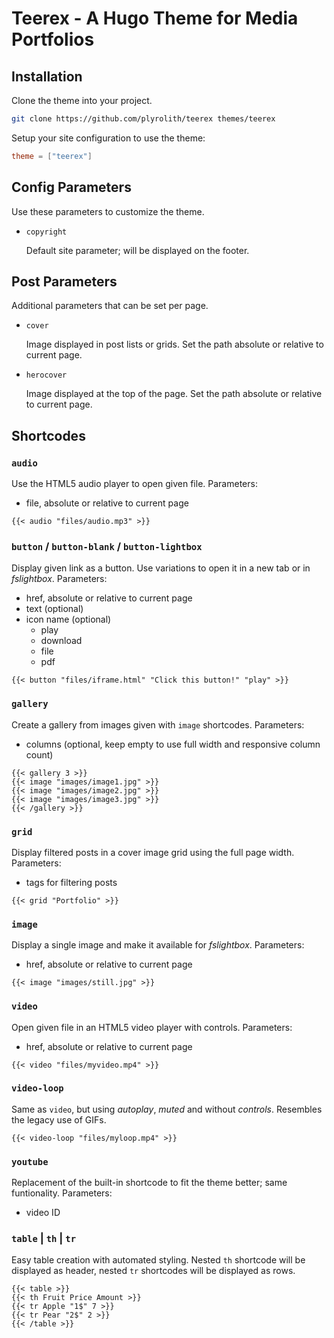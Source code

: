 # Teerex - A Hugo Theme for Media Portfolios
## Installation
Clone the theme into your project.
```bash
git clone https://github.com/plyrolith/teerex themes/teerex
```
Setup your site configuration to use the theme:
```toml
theme = ["teerex"]
```

## Config Parameters
Use these parameters to customize the theme.
- `copyright`

  Default site parameter; will be displayed on the footer.

## Post Parameters
Additional parameters that can be set per page.
- `cover`

  Image displayed in post lists or grids.
  Set the path absolute or relative to current page.
- `herocover`

  Image displayed at the top of the page.
  Set the path absolute or relative to current page.

## Shortcodes
### `audio`
Use the HTML5 audio player to open given file.
Parameters:
- file, absolute or relative to current page

```
{{< audio "files/audio.mp3" >}}
```

### `button` / `button-blank` / `button-lightbox`
Display given link as a button.
Use variations to open it in a new tab or in *fslightbox*.
Parameters:
- href, absolute or relative to current page
- text (optional)
- icon name (optional)
    - play
    - download
    - file
    - pdf

```
{{< button "files/iframe.html" "Click this button!" "play" >}}
```

### `gallery`
Create a gallery from images given with `image` shortcodes.
Parameters:
- columns (optional, keep empty to use full width and responsive column count)

```
{{< gallery 3 >}}
{{< image "images/image1.jpg" >}}
{{< image "images/image2.jpg" >}}
{{< image "images/image3.jpg" >}}
{{< /gallery >}}
```

### `grid`
Display filtered posts in a cover image grid using the full page width.
Parameters:
- tags for filtering posts

```
{{< grid "Portfolio" >}}
```

### `image`
Display a single image and make it available for *fslightbox*.
Parameters:
- href, absolute or relative to current page

```
{{< image "images/still.jpg" >}}
```

### `video`
Open given file in an HTML5 video player with controls.
Parameters:
- href, absolute or relative to current page

```
{{< video "files/myvideo.mp4" >}}
```

### `video-loop`
Same as `video`, but using *autoplay*, *muted* and without *controls*. Resembles the legacy use of GIFs.

```
{{< video-loop "files/myloop.mp4" >}}
```

### `youtube`
Replacement of the built-in shortcode to fit the theme better; same funtionality.
Parameters:
- video ID

### `table` | `th` | `tr`
Easy table creation with automated styling. Nested `th` shortcode will be displayed as header, nested `tr` shortcodes will be displayed as rows.

```
{{< table >}}
{{< th Fruit Price Amount >}}
{{< tr Apple "1$" 7 >}}
{{< tr Pear "2$" 2 >}}
{{< /table >}}
```